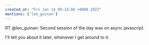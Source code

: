 ```yaml
---
created_at: "Fri Jan 14 09:14:06 +0000 2022"
mentions: ['leo_guinan']
---
```


RT @leo_guinan: Second session of the day was on async javascript.

I'll tell you about it later, whenever I get around to it.